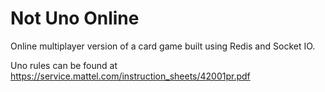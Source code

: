# Not Uno Online

Online multiplayer version of a card game built using Redis and Socket IO.

Uno rules can be found at <https://service.mattel.com/instruction_sheets/42001pr.pdf>
